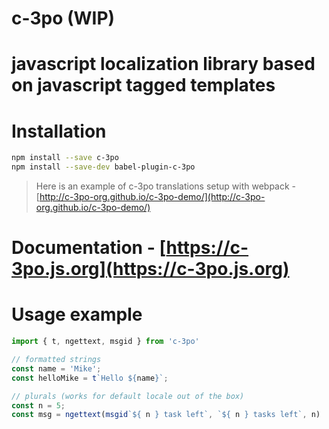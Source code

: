 # c-3po (WIP)
# javascript localization library based on javascript tagged templates

# Installation

```bash
npm install --save c-3po
npm install --save-dev babel-plugin-c-3po
```

> Here is an example of c-3po translations setup with webpack - [http://c-3po-org.github.io/c-3po-demo/](http://c-3po-org.github.io/c-3po-demo/)

# Documentation - [https://c-3po.js.org](https://c-3po.js.org)

# Usage example
```js
import { t, ngettext, msgid } from 'c-3po'

// formatted strings
const name = 'Mike';
const helloMike = t`Hello ${name}`;

// plurals (works for default locale out of the box)
const n = 5;
const msg = ngettext(msgid`${ n } task left`, `${ n } tasks left`, n)
```
